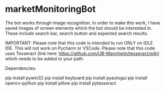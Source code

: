 # marketMonitoringBot

The bot works through image recognition. In order to make this work, I have saved images of screen elements which the bot should be interested in. These include search bar, search button and expected search results. 

IMPORTANT:
Please note that this code is intended to run ONLY on IDLE IDE. This will not work on Pycharm or VSCode.
Please note that this code uses Tesseract (link here: https://github.com/UB-Mannheim/tesseract/wiki) which needs to be added to your path. 

Dependencies:

pip install pywin32
pip install keyboard
pip install pyautogui
pip install opencv-python
pip install pillow
pip install pytesseract


